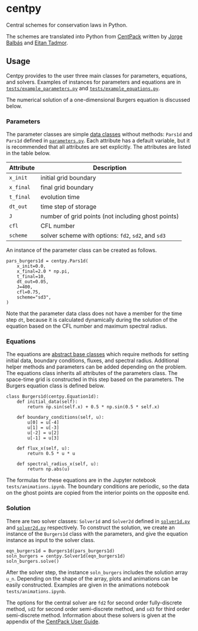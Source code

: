 # centpy
Central schemes for conservation laws in Python.

The schemes are translated into Python from [CentPack](https://home.cscamm.umd.edu/centpack/) written by [Jorge Balbás](http://www.csun.edu/~jb715473/index.htm) and [Eitan Tadmor](https://home.cscamm.umd.edu/people/faculty/tadmor/).

## Usage

Centpy provides to the user three main classes for parameters, equations, and solvers. Examples of instances for parameters and equations are in [`tests/example_parameters.py`](centpy/tests/example_parameters.py) and [`tests/example_equations.py`](centpy\tests\example_equations.py).

The numerical solution of a one-dimensional Burgers equation is discussed below.

### Parameters
The parameter classes are simple [data classes](https://docs.python.org/3/library/dataclasses.html) without methods: `Pars1d` and `Pars1d` defined in [`parameters.py`](centpy/parameters.py). Each attribute has a default 
variable, but it is recommended that all attributes are set explicitly. The attributes are listed in the table below.

| Attribute | Description | 
| --------- | ----------- |
| `x_init`  | initial grid boundary |
| `x_final` | final grid boundary|
| `t_final` | evolution time |
| `dt_out`  | time step of storage |
| `J`       | number of grid points (not including ghost points) |
| `cfl`     | CFL number |
| `scheme`  | solver scheme with options: `fd2`, `sd2`, and `sd3` |

An instance of the parameter class can be created as follows. 

```
pars_burgers1d = centpy.Pars1d(
    x_init=0.0,
    x_final=2.0 * np.pi,
    t_final=10,
    dt_out=0.05,
    J=400,
    cfl=0.75,
    scheme="sd3",
)
```
Note that the parameter data class does not have a member for the time step `dt`, because it is calculated dynamically during the solution of the equation based on the CFL number and maximum spectral radius. 

### Equations

The equations are [abstract base classes](https://docs.python.org/3/library/abc.html) which require methods for setting initial data, boundary conditions, fluxes, and spectral radius. Additional helper methods and parameters can be added depending on the problem. The equations class inherits all attributes of the parameters class.  The space-time grid is constructed in this step based on the parameters. The Burgers equation class is defined below.

```
class Burgers1d(centpy.Equation1d):
    def initial_data(self):
        return np.sin(self.x) + 0.5 * np.sin(0.5 * self.x)

    def boundary_conditions(self, u):
        u[0] = u[-4]
        u[1] = u[-3]
        u[-2] = u[2]
        u[-1] = u[3]

    def flux_x(self, u):
        return 0.5 * u * u

    def spectral_radius_x(self, u):
        return np.abs(u)
```

The formulas for these equations are in the Jupyter notebook `tests/animations.ipynb`. The boundary conditions are periodic, so the data on the ghost points are copied from the interior points on the opposite end. 

### Solution

There are two solver classes: `Solver1d` and `Solver2d` defined in [`solver1d.py`](centpy/solver1d.py) and [`solver2d.py`](centpy/solver2d.py) respectively. To construct the solution, we create an instance of the `Burgers1d` class with the parameters, and give the equation instance as input to the solver class. 

```
eqn_burgers1d = Burgers1d(pars_burgers1d)
soln_burgers = centpy.Solver1d(eqn_burgers1d)
soln_burgers.solve()
```

After the solver step, the instance `soln_burgers` includes the solution array `u_n`. Depending on the shape of the array, plots and animations can be easily constructed. Examples are given in the animations notebook `tests/animations.ipynb`.

The options for the central solver are `fd2` for second order fully-discrete method, `sd2` for second order semi-discrete method, and `sd3` for third order semi-discrete method. Information about these solvers is given at the appendix of the [CentPack User Guide](https://home.cscamm.umd.edu/centpack/documentation/CP_user_guide.pdf).